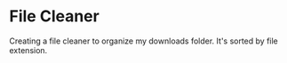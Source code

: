 # File Cleaner

Creating a file cleaner to organize my downloads folder. It's sorted by file extension.
